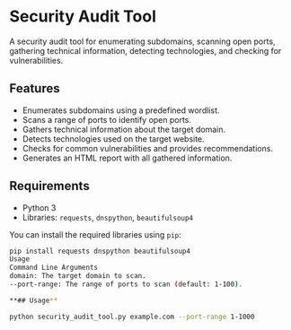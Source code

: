 # Security Audit Tool

A security audit tool for enumerating subdomains, scanning open ports, gathering technical information, detecting technologies, and checking for vulnerabilities.

## Features

- Enumerates subdomains using a predefined wordlist.
- Scans a range of ports to identify open ports.
- Gathers technical information about the target domain.
- Detects technologies used on the target website.
- Checks for common vulnerabilities and provides recommendations.
- Generates an HTML report with all gathered information.

## Requirements

- Python 3
- Libraries: `requests`, `dnspython`, `beautifulsoup4`

You can install the required libraries using `pip`:

```bash
pip install requests dnspython beautifulsoup4
Usage
Command Line Arguments
domain: The target domain to scan.
--port-range: The range of ports to scan (default: 1-100).

**## Usage**

python security_audit_tool.py example.com --port-range 1-1000
